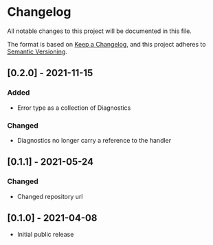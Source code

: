 # Changelog
All notable changes to this project will be documented in this file.

The format is based on [Keep a Changelog](https://keepachangelog.com/en/1.0.0/),
and this project adheres to [Semantic Versioning](https://semver.org/spec/v2.0.0.html).

## [0.2.0] - 2021-11-15

### Added
- Error type as a collection of Diagnostics

### Changed
- Diagnostics no longer carry a reference to the handler

## [0.1.1] - 2021-05-24

### Changed
- Changed repository url

## [0.1.0] - 2021-04-08

- Initial public release